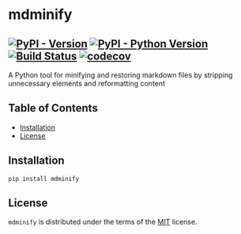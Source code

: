# mdminify

[![PyPI - Version](https://img.shields.io/pypi/v/mdminify.svg)](https://pypi.org/project/mdminify)
[![PyPI - Python Version](https://img.shields.io/pypi/pyversions/mdminify.svg)](https://pypi.org/project/mdminify)
[![Build Status](https://github.com/kadykov/mdminify/actions/workflows/tests.yml/badge.svg)](https://github.com/kadykov/mdminify/actions/workflows/tests.yml)
[![codecov](https://codecov.io/gh/kadykov/mdminify/branch/main/graphs/badge.svg)](https://codecov.io/github/kadykov/mdminify)
-----

A Python tool for minifying and restoring markdown files by stripping unnecessary elements and reformatting content

## Table of Contents

- [Installation](#installation)
- [License](#license)

## Installation

```console
pip install mdminify
```

## License

`mdminify` is distributed under the terms of the [MIT](https://spdx.org/licenses/MIT.html) license.
